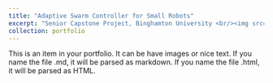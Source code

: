 ```yaml
---
title: "Adaptive Swarm Controller for Small Robots"
excerpt: "Senior Capstone Project, Binghamton University <br/><img src='/images/500x300.png'>"
collection: portfolio
---
```


This is an item in your portfolio. It can be have images or nice text. If you name the file .md, it will be parsed as markdown. If you name the file .html, it will be parsed as HTML. 
